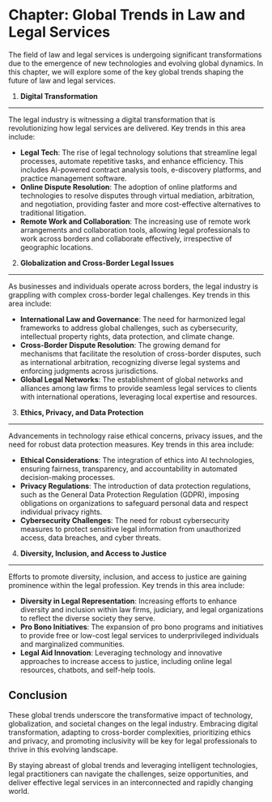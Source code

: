 Chapter: Global Trends in Law and Legal Services
================================================

The field of law and legal services is undergoing significant transformations due to the emergence of new technologies and evolving global dynamics. In this chapter, we will explore some of the key global trends shaping the future of law and legal services.

1. **Digital Transformation**
-----------------------------

The legal industry is witnessing a digital transformation that is revolutionizing how legal services are delivered. Key trends in this area include:

* **Legal Tech**: The rise of legal technology solutions that streamline legal processes, automate repetitive tasks, and enhance efficiency. This includes AI-powered contract analysis tools, e-discovery platforms, and practice management software.
* **Online Dispute Resolution**: The adoption of online platforms and technologies to resolve disputes through virtual mediation, arbitration, and negotiation, providing faster and more cost-effective alternatives to traditional litigation.
* **Remote Work and Collaboration**: The increasing use of remote work arrangements and collaboration tools, allowing legal professionals to work across borders and collaborate effectively, irrespective of geographic locations.

2. **Globalization and Cross-Border Legal Issues**
--------------------------------------------------

As businesses and individuals operate across borders, the legal industry is grappling with complex cross-border legal challenges. Key trends in this area include:

* **International Law and Governance**: The need for harmonized legal frameworks to address global challenges, such as cybersecurity, intellectual property rights, data protection, and climate change.
* **Cross-Border Dispute Resolution**: The growing demand for mechanisms that facilitate the resolution of cross-border disputes, such as international arbitration, recognizing diverse legal systems and enforcing judgments across jurisdictions.
* **Global Legal Networks**: The establishment of global networks and alliances among law firms to provide seamless legal services to clients with international operations, leveraging local expertise and resources.

3. **Ethics, Privacy, and Data Protection**
-------------------------------------------

Advancements in technology raise ethical concerns, privacy issues, and the need for robust data protection measures. Key trends in this area include:

* **Ethical Considerations**: The integration of ethics into AI technologies, ensuring fairness, transparency, and accountability in automated decision-making processes.
* **Privacy Regulations**: The introduction of data protection regulations, such as the General Data Protection Regulation (GDPR), imposing obligations on organizations to safeguard personal data and respect individual privacy rights.
* **Cybersecurity Challenges**: The need for robust cybersecurity measures to protect sensitive legal information from unauthorized access, data breaches, and cyber threats.

4. **Diversity, Inclusion, and Access to Justice**
--------------------------------------------------

Efforts to promote diversity, inclusion, and access to justice are gaining prominence within the legal profession. Key trends in this area include:

* **Diversity in Legal Representation**: Increasing efforts to enhance diversity and inclusion within law firms, judiciary, and legal organizations to reflect the diverse society they serve.
* **Pro Bono Initiatives**: The expansion of pro bono programs and initiatives to provide free or low-cost legal services to underprivileged individuals and marginalized communities.
* **Legal Aid Innovation**: Leveraging technology and innovative approaches to increase access to justice, including online legal resources, chatbots, and self-help tools.

Conclusion
----------

These global trends underscore the transformative impact of technology, globalization, and societal changes on the legal industry. Embracing digital transformation, adapting to cross-border complexities, prioritizing ethics and privacy, and promoting inclusivity will be key for legal professionals to thrive in this evolving landscape.

By staying abreast of global trends and leveraging intelligent technologies, legal practitioners can navigate the challenges, seize opportunities, and deliver effective legal services in an interconnected and rapidly changing world.

